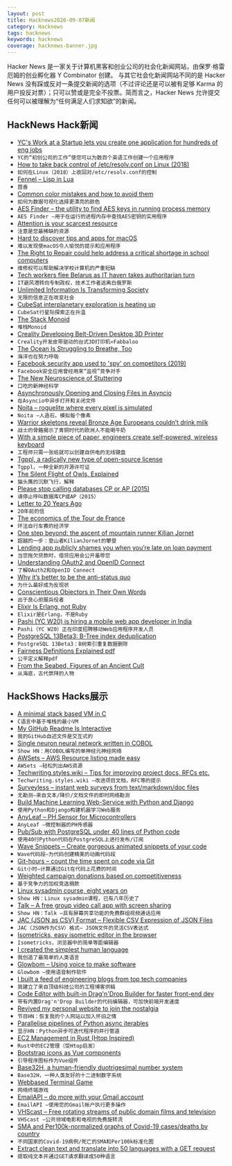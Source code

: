 ```yaml
---
layout: post
title: Hacknews2020-09-07新闻
category: Hacknews
tags: hacknews
keywords: hacknews
coverage: hacknews-banner.jpg
---
```


Hacker News 是一家关于计算机黑客和创业公司的社会化新闻网站，由保罗·格雷厄姆的创业孵化器 Y Combinator 创建。
与其它社会化新闻网站不同的是 Hacker News 没有踩或反对一条提交新闻的选项（不过评论还是可以被有足够 Karma 的用户投反对票）；只可以赞或是完全不投票。简而言之，Hacker News 允许提交任何可以被理解为“任何满足人们求知欲”的新闻。

## HackNews Hack新闻


- [YC's Work at a Startup lets you create one application for hundreds of eng jobs](https://www.workatastartup.com/?utm_source=hn_jobs)
- `YC的“初创公司的工作”使您可以为数百个英语工作创建一个应用程序`
- [How to take back control of /etc/resolv.conf on Linux (2018)](https://www.ctrl.blog/entry/resolvconf-tutorial.html)
- `如何在Linux（2018）上收回对/etc/resolv.conf的控制`
- [Fennel – Lisp in Lua](https://fennel-lang.org)
- `茴香`
- [Common color mistakes and how to avoid them](https://blog.datawrapper.de/beautifulcolors/)
- `如何为数据可视化选择更漂亮的颜色`
- [AES Finder – the utility to find AES keys in running process memory](https://github.com/MantechUser/aes-finder)
- `AES Finder –用于在运行的进程内存中查找AES密钥的实用程序`
- [Attention is your scarcest resource](https://www.benkuhn.net/attention/)
- `注意是您最稀缺的资源`
- [Hard to discover tips and apps for macOS](https://thume.ca/2020/09/04/macos-tips/)
- `难以发现使macOS令人愉悦的提示和应用程序`
- [The Right to Repair could help address a critical shortage in school computers](https://uspirg.org/blogs/blog/usp/right-repair-could-help-address-critical-shortage-school-computers#new_tab)
- `维修权可以帮助解决学校计算机的严重短缺`
- [Tech workers flee Belarus as IT haven takes authoritarian turn](https://www.bloombergquint.com/businessweek/belarus-protests-tech-workers-flee-as-country-takes-authoritarian-turn)
- `IT避风港转向专制政权，技术工作者逃离白俄罗斯`
- [Unlimited Information Is Transforming Society](https://www.scientificamerican.com/article/unlimited-information-is-transforming-society/)
- `无限的信息正在改变社会`
- [CubeSat interplanetary exploration is heating up](http://orbitalindex.com/archive/2020-09-02-Issue-80/)
- `CubeSat行星际探索正在升温`
- [The Stack Monoid](https://raphlinus.github.io/gpu/2020/09/05/stack-monoid.html)
- `堆栈Monoid`
- [Creality Developing Belt-Driven Desktop 3D Printer](https://www.fabbaloo.com/blog/2020/8/25/creality-developing-belt-driven-desktop-3d-printer)
- `Creality开发皮带驱动的台式3D打印机«Fabbaloo`
- [The Ocean Is Struggling to Breathe, Too](http://oceans.nautil.us/feature/613/the-ocean-is-struggling-to-breathe-too)
- `海洋也在努力呼吸`
- [Facebook security app used to 'spy' on competitors (2019)](https://www.bbc.co.uk/news/technology-47281906)
- `Facebook安全应用曾经用来“监视”竞争对手`
- [The New Neuroscience of Stuttering](https://www.knowablemagazine.org/article/mind/2020/new-neuroscience-stuttering)
- `口吃的新神经科学`
- [Asynchronously Opening and Closing Files in Asyncio](https://nullprogram.com/blog/2020/09/04/)
- `在Asyncio中异步打开和关闭文件`
- [Noita – roguelite where every pixel is simulated](https://noitagame.com/)
- `Noita –人造石，模拟每个像素`
- [Warrior skeletons reveal Bronze Age Europeans couldn’t drink milk](https://www.sciencemag.org/news/2020/09/warrior-skeletons-reveal-bronze-age-europeans-couldn-t-drink-milk)
- `战士的骨骼揭示了青铜时代的欧洲人不能喝牛奶`
- [With a simple piece of paper, engineers create self-powered, wireless keyboard](https://www.smithsonianmag.com/smart-news/your-next-digital-tablet-could-be-made-paper-180975727/)
- `工程师只需一张纸就可以创建自供电的无线键盘`
- [Tgppl, a radically new type of open-source license](https://electriccoin.co/blog/introducing-tgppl-a-radically-new-type-of-open-source-license/)
- `Tgppl，一种全新的开源许可证`
- [The Silent Flight of Owls, Explained](https://www.audubon.org/news/the-silent-flight-owls-explained)
- `猫头鹰的沉默飞行，解释`
- [Please stop calling databases CP or AP (2015)](https://martin.kleppmann.com/2015/05/11/please-stop-calling-databases-cp-or-ap.html)
- `请停止呼叫数据库CP或AP（2015）`
- [Letter to 20 Years Ago](https://www.imperialviolet.org/2020/09/06/20yearsago.html)
- `20年前的信`
- [The economics of the Tour de France](https://thehustle.co/the-economics-of-the-tour-de-france/)
- `环法自行车赛的经济学`
- [One step beyond: the ascent of mountain runner Kílian Jornet](https://www.theguardian.com/lifeandstyle/2020/sep/06/one-step-beyond-the-ascent-of-mountain-runner-kilian-jornet)
- `超越的一步：登山者KílianJornet的攀登`
- [Lending app publicly shames you when you’re late on loan payment](https://restofworld.org/2020/okash-microlending-public-shaming/)
- `当您拖欠贷款时，借贷应用会公开羞辱您`
- [Understanding OAuth2 and OpenID Connect](https://www.polarsparc.com/xhtml/OAuth2-OIDC.html)
- `了解OAuth2和OpenID Connect`
- [Why it’s better to be the anti-status quo](https://productlessons.substack.com/p/why-its-better-to-be-the-anti-status)
- `为什么最好成为反现状`
- [Conscientious Objectors in Their Own Words](https://www.iwm.org.uk/history/conscientious-objectors-in-their-own-words)
- `出于良心拒服兵役者`
- [Elixir Is Erlang, not Ruby](https://preslav.me/2020/09/06/elixir-is-not-ruby-elixir-is-erlang/)
- `Elixir是Erlang，不是Ruby`
- [Pashi (YC W20) is hiring a mobile web app developer in India](item?id=24395894)
- `Pashi（YC W20）正在印度招聘移动Web应用程序开发人员`
- [PostgreSQL 13Beta3: B-Tree index deduplication](https://blog.rustprooflabs.com/2020/09/postgres-beta3-btree-dedup)
- `PostgreSQL 13Beta3：B树索引重复数据删除`
- [Fairness Definitions Explained pdf](http://www.ece.ubc.ca/~mjulia/publications/Fairness_Definitions_Explained_2018.pdf)
- `公平定义解释pdf`
- [From the Seabed, Figures of an Ancient Cult](https://www.nytimes.com/2020/09/01/science/archaeology-phoenician-israel-shavei-zion.html)
- `从海底，古代崇拜的人物`


## HackShows Hacks展示

- [ A minimal stack based VM in C](https://github.com/codr7/liblg)
- `C语言中基于堆栈的最小VM`
- [ My GitHub Readme Is Interactive](https://github.com/veggiedefender/typing)
- `我的GitHub自述文件是交互式的`
- [ Single neuron neural network written in COBOL](https://github.com/victorqribeiro/perceptronCobol)
- `Show HN：用COBOL编写的单神经元神经网络`
- [ AWSets – AWS Resource listing made easy](https://www.trek10.com/blog/awsets-aws-resource-listing-made-easy)
- `AWSets –轻松列出AWS资源`
- [ Techwriting.styles.wiki – Tips for improving project docs, RFCs etc.](http://techwriting.styles.wiki)
- `Techwriting.styles.wiki –改进项目文档，RFC等的提示`
- [ Surveyless – instant web surveys from text/markdown/doc files](https://www.surveyless.com/)
- `无勘测–来自文本/降价/文档文件的即时网络勘测`
- [ Build Machine Learning Web-Service with Python and Django](https://github.com/pplonski/my_ml_service)
- `使用Python和Django构建机器学习Web服务`
- [ AnyLeaf – PH Sensor for Microcontrollers](https://www.anyleaf.org/ph-module)
- `AnyLeaf –微控制器的PH传感器`
- [ Pub/Sub with PostgreSQL under 40 lines of Python code](https://gist.github.com/kissgyorgy/beccba1291de962702ea9c237a900c79)
- `使用40行Python代码在PostgreSQL上进行发布/订阅`
- [ Wave Snippets – Create gorgeous animated snippets of your code](https://www.wavesnippets.com/)
- `Wave代码段–为代码创建精美的动画代码段`
- [ Git-hours – count the time spent on code via Git](https://github.com/ceigh/git-hours)
- `Git小时–计算通过Git在代码上花费的时间`
- [ Weighted campaign donations based on competitiveness](https://takecongress.org/)
- `基于竞争力的加权竞选捐款`
- [ Linux sysadmin course, eight years on](item?id=24380969)
- `Show HN：Linux sysadmin课程，已有八年历史了`
- [ Talk – A free group video call app with screen sharing](https://github.com/vasanthv/talk)
- `Show HN：Talk –具有屏幕共享功能的免费群组视频通话应用`
- [ JAC (JSON as CSV) Format – Flexible CSV Expression of JSON Files](https://github.com/UniversalDataTool/jac-format)
- `JAC（JSON作为CSV）格式– JSON文件的灵活CSV表达式`
- [ Isometricks, easy isometric editor in the browser](https://isometricks.com/)
- `Isometricks，浏览器中的简单等距编辑器`
- [ I created the simplest human language](https://medium.com/@minilanguage/mini-the-minimal-language-3f3710e28166)
- `我创造了最简单的人类语言`
- [ Glowbom – Using voice to make software](https://glowbom.com/)
- `Glowbom –使用语音制作软件`
- [ I built a feed of engineering blogs from top tech companies](https://devblogs.co)
- `我建立了来自顶级科技公司的工程博客供稿`
- [ Code Editor with built-in Drag'n'Drop Builder for faster front-end dev](https://gridbox.io/)
- `带有内置Drag'n'Drop Builder的代码编辑器，可加快前端开发速度`
- [ Revived my personal website to join the nostalgia](https://gasoved.github.io/webbew/)
- `节目HN：恢复我的个人网站以加入怀旧之情`
- [ Parallelise pipelines of Python async iterables](https://github.com/michalc/asyncio-buffered-pipeline)
- `显示HN：Python异步可迭代程序的并行管道`
- [ EC2 Management in Rust (Htop Inspired)](https://github.com/dutchcoders/cloudman)
- `Rust中的EC2管理（受Htop启发）`
- [ Bootstrap icons as Vue components](https://github.com/tommyip/bootstrap-icons-vue)
- `引导程序图标作为Vue组件`
- [ Base32H, a human-friendly duotrigesimal number system](https://base32h.github.io)
- `Base32H，一种人类友好的十二进制数字系统`
- [ Webbased Terminal Game](https://command-line.online/)
- `网络终端游戏`
- [ EmailAPI – do more with your Gmail account](https://github.com/aakashlpin/emailapi)
- `EmailAPI –使用您的Gmail帐户执行更多操作`
- [ VHScast – Free rotating streams of public domain films and television](https://vhscast.com)
- `VHScast –公共领域电影和电视的免费旋转流`
- [ SMA and Per100k-normalized graphs of Covid-19 cases/deaths by country](https://covid-19-charts.net/)
- `不同国家的Covid-19病例/死亡的SMA和Per100k标准化图`
- [ Extract clean text and translate into 50 languages with a GET request](https://extractorapi.com/)
- `提取纯文本并通过GET请求翻译成50种语言`

